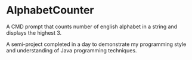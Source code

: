 # AlphabetCounter
A CMD prompt that counts number of english alphabet in a string and displays the highest 3.

A semi-project completed in a day to demonstrate my programming style and understanding of Java programming techniques.
